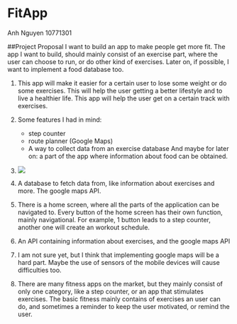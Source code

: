 # FitApp
Anh Nguyen
10771301

##Project Proposal
I want to build an app to make people get more fit. 
The app I want to build, should mainly consist of an exercise part, where the user can choose to run, or do other kind of exercises. Later on, if possible, I want to implement a food database too.


1.	This app will make it easier for a certain user to lose some weight or do some exercises. This will help the user getting a better lifestyle and to live a healthier life. This app will help the user get on a certain track with exercises.

	
2.	Some features I had in mind:
	- step counter
	- route planner (Google Maps) 
	- A way to collect data from an exercise database
	And maybe for later on:  a part of the app where information about food can be obtained.

3.	![](doc/image.png) 
4.	A database to fetch data from, like information about exercises and more. The google maps API.
5.	There is a home screen, where all the parts of the application can be navigated to. Every button of the home screen has their own function, mainly navigational. For example, 1 button leads to a step counter, another one will create an workout schedule.

6.	An API containing information about exercises, and the google maps API
7.	I am not sure yet, but I think that implementing google maps will be a hard part. Maybe the use of sensors of the mobile devices will cause difficulties too.
8.	There are many fitness apps on the market, but they mainly consist of only one category, like a step counter, or an app that stimulates exercises. The basic fitness mainly contains of exercises an user can do, and sometimes a reminder to keep the user motivated, or remind the user. 
